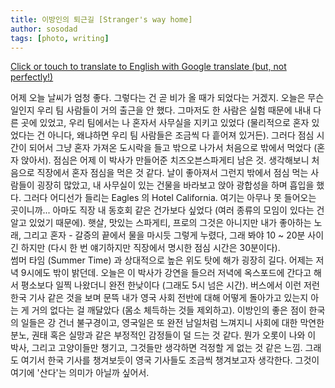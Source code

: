 ```yaml
---
title: 이방인의 퇴근길 [Stranger's way home]
author: sosodad
tags: [photo, writing]
---
```



[Click or touch to translate to English with Google translate (but, not perfectly!)](https://jinseuk56-github-io.translate.goog/posts/0010/?_x_tr_sl=ko&_x_tr_tl=en&_x_tr_hl=ko&_x_tr_pto=wapp)


<!-- <div class="grid-container">
  <div class="grid grid--p-1">
    <div class="cell cell--6"><a href="">
  <div class="card card--clickable">
    <div class="card__image">
      <img class="image" src="https://onedrive.live.com/embed?resid=F96DE3EAE83811FB%2184412&authkey=%21AACCamGIXRjKNvg&height=1024"/>
    </div>
  </div>
</a></div>
    <div class="cell cell--6"><a href="">
  <div class="card card--clickable">
    <div class="card__image">
      <img class="image" src="https://onedrive.live.com/embed?resid=F96DE3EAE83811FB%2184414&authkey=%21AEKt_bvKqZbJyOs&height=1024"/>
    </div>
  </div>
</a></div>
    <div class="cell cell--6"><a href="">
  <div class="card card--clickable">
    <div class="card__image">
      <img class="image" src="https://onedrive.live.com/embed?resid=F96DE3EAE83811FB%2184413&authkey=%21AMCvmOvXVtfdZ9c&height=1024"/>
    </div>
  </div>
</a></div>
    <div class="cell cell--6"><a href="">
  <div class="card card--clickable">
    <div class="card__image">
      <img class="image" src="https://onedrive.live.com/embed?resid=F96DE3EAE83811FB%2184415&authkey=%21AF1n3GmnL2yZTO8&height=1024"/>
    </div>
  </div>
</a></div>
  </div>
</div> -->

어제 오늘 날씨가 엄청 좋다. 그렇다는 건 곧 비가 올 때가 되었다는 거겠지. 오늘은 무슨 일인지 우리 팀 사람들이 거의 출근을 안 했다. 그마저도 한 사람은 실험 때문에 내내 다른 곳에 있었고, 우리 팀에서는 나 혼자서 사무실을 지키고 있었다 (물리적으로 혼자 있었다는 건 아니다, 왜냐하면 우리 팀 사람들은 조금씩 다 흩어져 있거든). 그러다 점심 시간이 되어서 그냥 혼자 가져온 도시락을 들고 밖으로 나가서 처음으로 밖에서 먹었다 (혼자 앉아서). 점심은 어제 이 박사가 만들어준 치즈오븐스파게티 남은 것. 생각해보니 처음으로 직장에서 혼자 점심을 먹은 것 같다. 날이 좋아져서 그런지 밖에서 점심 먹는 사람들이 굉장히 많았고, 내 사무실이 있는 건물을 바라보고 앉아 광합성을 하며 흡입을 했다. 그러다 어디선가 들리는 Eagles 의 Hotel California. 여기는 아무나 못 들어오는 곳이니까... 아마도 직장 내 동호회 같은 건가보다 싶었다 (여러 종류의 모임이 있다는 건 알고 있었기 때문에). 햇살, 맛있는 스파게티, 프로의 그것은 아니지만 내가 좋아하는 노래, 그리고 혼자 - 갈증의 끝에서 물을 마시듯 그렇게 누렸다, 그래 봐야 10 ~ 20분 사이긴 하지만 (다시 한 번 얘기하지만 직장에서 명시한 점심 시간은 30분이다).  
썸머 타임 (Summer Time) 과 상대적으로 높은 위도 탓에 해가 굉장히 길다. 어제는 저녁 9시에도 밖이 밝던데. 오늘은 이 박사가 강연을 들으러 저녁에 옥스포드에 간다고 해서 평소보다 일찍 나왔더니 완전 한낮이다 (그래도 5시 넘은 시간). 버스에서 이런 저런 한국 기사 같은 것을 보며 문뜩 내가 영국 사회 전반에 대해 어떻게 돌아가고 있는지 아는 게 거의 없다는 걸 깨달았다 (몸소 체득하는 것들 제외하고). 이방인의 좋은 점이 한국의 일들은 강 건너 불구경이고, 영국일은 또 완전 남일처럼 느껴지니 사회에 대한 막연한 분노, 권태 혹은 실망과 같은 부정적인 감정들이 덜 드는 것 같다. 뭔가 오롯이 나와 이 박사, 그리고 고양이들만 챙기고, 그것들만 생각하면 걱정할 게 없는 것 같은 느낌. 그래도 여기서 한국 기사를 챙겨보듯이 영국 기사들도 조금씩 챙겨보고자 생각한다. 그것이 여기에 '산다'는 의미가 아닐까 싶어서.

<!-- 
<div class="grid-container">
  <div class="grid grid--p-1">
    <div class="cell cell--6"><a href="">
  <div class="card card--clickable">
    <div class="card__image">
      <img class="image" src="https://onedrive.live.com/embed?resid=F96DE3EAE83811FB%2183877&authkey=%21ABkhUwj7ecFF1Xg&height=1024"/>
    </div>
  </div>
</a></div>
    <div class="cell cell--6"><a href="">
  <div class="card card--clickable">
    <div class="card__image">
      <img class="image" src="https://onedrive.live.com/embed?resid=F96DE3EAE83811FB%2183895&authkey=%21AFAoekcWhZGHe0w&height=1024"/>
    </div>
  </div>
</a></div>
    <div class="cell cell--6"><a href="">
  <div class="card card--clickable">
    <div class="card__image">
      <img class="image" src="https://onedrive.live.com/embed?resid=F96DE3EAE83811FB%2183889&authkey=%21AGgo5HWM9yWwNUo&height=1024"/>
    </div>
  </div>
</a></div>
    <div class="cell cell--6"><a href="">
  <div class="card card--clickable">
    <div class="card__image">
      <img class="image" src="https://onedrive.live.com/embed?resid=F96DE3EAE83811FB%2184411&authkey=%21ANLJNH7gm0_8M1U&height=1024"/>
    </div>
  </div>
</a></div>
  </div>
</div> -->